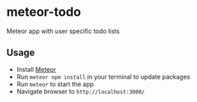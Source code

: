 # meteor-todo
Meteor app with user specific todo lists

## Usage
- Install [Meteor](https://www.meteor.com/install)
- Run `meteor npm install` in your terminal to update packages
- Run `meteor` to start the app
- Navigate browser to `http://localhost:3000/`

